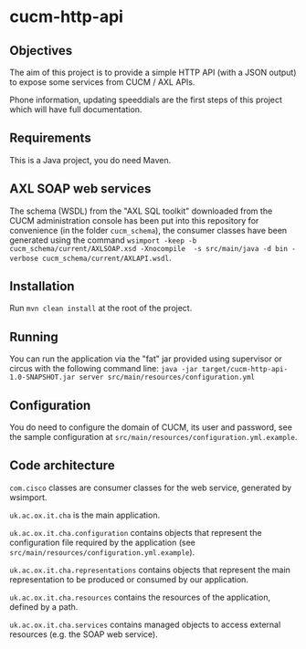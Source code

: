 cucm-http-api
=============

Objectives
----------

The aim of this project is to provide a simple HTTP API (with a JSON output) to expose some services from CUCM / AXL APIs.

Phone information, updating speeddials are the first steps of this project which will have full documentation.

Requirements
------------

This is a Java project, you do need Maven.

AXL SOAP web services
---------------------

The schema (WSDL) from the "AXL SQL toolkit" downloaded from the CUCM administration console has been put into this repository for convenience (in the folder `cucm_schema`), the consumer classes have been generated using the command `wsimport -keep -b cucm_schema/current/AXLSOAP.xsd -Xnocompile  -s src/main/java -d bin -verbose cucm_schema/current/AXLAPI.wsdl`.

Installation
------------

Run `mvn clean install` at the root of the project.

Running
-------

You can run the application via the "fat" jar provided using supervisor or circus with the following command line:
`java -jar target/cucm-http-api-1.0-SNAPSHOT.jar server src/main/resources/configuration.yml`

Configuration
--------------

You do need to configure the domain of CUCM, its user and password, see the sample configuration at `src/main/resources/configuration.yml.example`.

Code architecture
-----------------

`com.cisco` classes are consumer classes for the web service, generated by wsimport.

`uk.ac.ox.it.cha` is the main application.

`uk.ac.ox.it.cha.configuration` contains objects that represent the configuration file required by the application (see `src/main/resources/configuration.yml.example`).

`uk.ac.ox.it.cha.representations` contains objects that represent the main representation to be produced or consumed by our application.

`uk.ac.ox.it.cha.resources` contains the resources of the application, defined by a path.

`uk.ac.ox.it.cha.services` contains managed objects to access external resources (e.g. the SOAP web service).
